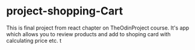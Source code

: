 # project-shopping-Cart
This is final project from react chapter on TheOdinProject course. It's app which allows you to review products and add to shoping card with calculating price etc.  t
